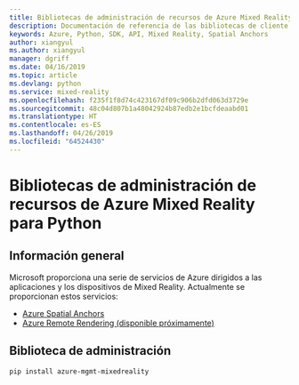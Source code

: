 ```yaml
---
title: Bibliotecas de administración de recursos de Azure Mixed Reality para Python
description: Documentación de referencia de las bibliotecas de cliente de Python para la administración de recursos de Azure Mixed Reality
keywords: Azure, Python, SDK, API, Mixed Reality, Spatial Anchors
author: xiangyul
ms.author: xiangyul
manager: dgriff
ms.date: 04/16/2019
ms.topic: article
ms.devlang: python
ms.service: mixed-reality
ms.openlocfilehash: f235f1f8d74c423167df09c906b2dfd063d3729e
ms.sourcegitcommit: 48c04d807b1a48042924b87edb2e1bcfdeaabd01
ms.translationtype: HT
ms.contentlocale: es-ES
ms.lasthandoff: 04/26/2019
ms.locfileid: "64524430"
---
```

# <a name="azure-mixed-reality-resource-management-libraries-for-python"></a>Bibliotecas de administración de recursos de Azure Mixed Reality para Python

## <a name="overview"></a>Información general

Microsoft proporciona una serie de servicios de Azure dirigidos a las aplicaciones y los dispositivos de Mixed Reality. Actualmente se proporcionan estos servicios:

* [Azure Spatial Anchors](https://azure.microsoft.com/en-us/services/spatial-anchors/)
* [Azure Remote Rendering (disponible próximamente)](https://azure.microsoft.com/en-us/services/remote-rendering/)

## <a name="management-library"></a>Biblioteca de administración
```bash
pip install azure-mgmt-mixedreality
```
